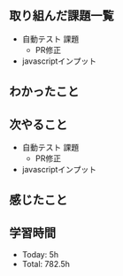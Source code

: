 ## 取り組んだ課題一覧
- 自動テスト 課題
    - PR修正
- javascriptインプット
## わかったこと
## 次やること
- 自動テスト 課題
    - PR修正
- javascriptインプット
## 感じたこと
## 学習時間
- Today: 5h
- Total: 782.5h